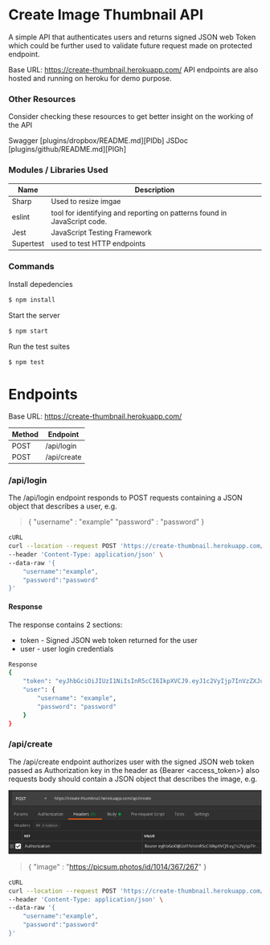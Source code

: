 # Create Image Thumbnail API
A simple API that authenticates users and returns signed JSON web Token which could be further used to validate future request made on protected endpoint.

Base URL: https://create-thumbnail.herokuapp.com/
API endpoints are also hosted and running on heroku for demo purpose.
  ### Other Resources
Consider checking these resources to get better insight on the working of the API

 Swagger    [plugins/dropbox/README.md][PlDb] 
 JSDoc   [plugins/github/README.md][PlGh] 
### Modules / Libraries Used 


| Name | Description |
| ------ | ------ |
| Sharp | Used to resize imgae |
| eslint | tool for identifying and reporting on patterns found in JavaScript code.
| Jest | JavaScript Testing Framework |
| Supertest | used to test HTTP endpoints |

### Commands

Install depedencies

```sh
$ npm install
```

Start the server

```sh
$ npm start
```
Run the test suites

```sh
$ npm test
```

# Endpoints
Base URL: https://create-thumbnail.herokuapp.com/

| Method | Endpoint |
| ------ | ------ |
| POST | /api/login |
| POST | /api/create |

### /api/login
The /api/login endpoint responds to POST requests containing a JSON object that describes a user, e.g.

> {
> "username" : "example"
>  "password" : "password"
> }
```sh
cURL
curl --location --request POST 'https://create-thumbnail.herokuapp.com/api/login' \
--header 'Content-Type: application/json' \
--data-raw '{
	"username":"example",
	"password":"password"
}'
```
#### Response
The response contains 2 sections:
* token - Signed JSON web token returned for the user
* user - user login credentials

```sh
Response
{
    "token": "eyJhbGciOiJIUzI1NiIsInR5cCI6IkpXVCJ9.eyJ1c2VyIjp7InVzZXJuYW1lIjoiZXhhbXBsZSIsInBhc3N3b3JkIjoicGFzc3dvcmQifSwiaWF0IjoxNTkwMzE1Nzk5fQ.eONkaSdkZRUUz4Z_pUMGYz7jIrePaX78P8iJbxYkMd8",
    "user": {
        "username": "example",
        "password": "password"
    }
}
```

### /api/create
The /api/create endpoint authorizes user with the signed JSON web token passed as Authorization key in the header as {Bearer <access_token>} also requests body should contain a JSON object that describes the image, e.g.

<img src="image/Screenshot 2020-05-24 at 16.12.22.png">


> {
> "image" : "https://picsum.photos/id/1014/367/267"
> }
```sh
cURL
curl --location --request POST 'https://create-thumbnail.herokuapp.com/api/login' \
--header 'Content-Type: application/json' \
--data-raw '{
	"username":"example",
	"password":"password"
}'
```
